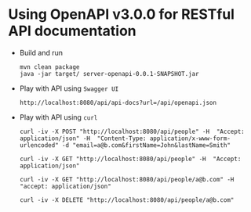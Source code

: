 Using OpenAPI v3.0.0 for RESTful API documentation
==============

- Build and run

      mvn clean package 
      java -jar target/ server-openapi-0.0.1-SNAPSHOT.jar


- Play with API using `Swagger UI`

      http://localhost:8080/api/api-docs?url=/api/openapi.json

- Play with API using `curl`

      curl -iv -X POST "http://localhost:8080/api/people" -H  "Accept: application/json" -H  "Content-Type: application/x-www-form-urlencoded" -d "email=a@b.com&firstName=John&lastName=Smith"

      curl -iv -X GET "http://localhost:8080/api/people" -H  "Accept: application/json"

      curl -iv -X GET "http://localhost:8080/api/people/a@b.com" -H  "accept: application/json"

      curl -iv -X DELETE "http://localhost:8080/api/people/a@b.com"
